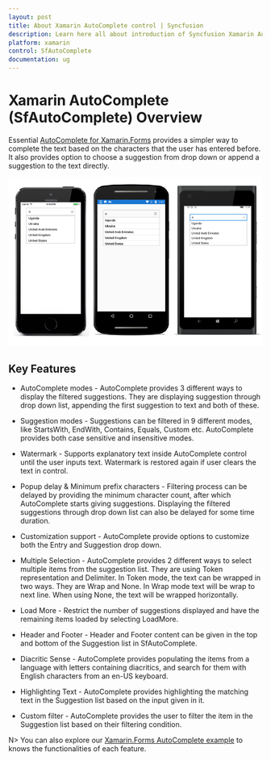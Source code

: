 ```yaml
---
layout: post
title: About Xamarin AutoComplete control | Syncfusion
description: Learn here all about introduction of Syncfusion Xamarin AutoComplete (SfAutoComplete) control, its elements and more.
platform: xamarin
control: SfAutoComplete
documentation: ug
---
```


# Xamarin AutoComplete (SfAutoComplete) Overview

Essential [AutoComplete for Xamarin.Forms](https://www.syncfusion.com/xamarin-ui-controls/xamarin-autocomplete) provides a simpler way to complete the text based on the characters that the user has entered before. It also provides option to choose a suggestion from drop down or append a suggestion to the text directly.

![SfAutocomplete OverView](images/Overview/overview.png)

## Key Features

* AutoComplete modes - AutoComplete provides 3 different ways to display the filtered suggestions. They are displaying suggestion through drop down list, appending the first suggestion to text and both of these.  

* Suggestion modes - Suggestions can be filtered in 9 different modes, like StartsWith, EndWith, Contains, Equals, Custom etc. AutoComplete provides both case sensitive and insensitive modes.

* Watermark - Supports explanatory text inside AutoComplete control until the user inputs text. Watermark is restored again if user clears the text in control.

* Popup delay & Minimum prefix characters - Filtering process can be delayed by providing the minimum character count, after which AutoComplete starts giving suggestions. Displaying the filtered suggestions through drop down list can also be delayed for some time duration.

* Customization support -  AutoComplete provide options to customize both the Entry and Suggestion drop down.

* Multiple Selection - AutoComplete provides 2 different ways to select multiple items from the suggestion list. They are using Token representation and Delimiter. In Token mode, the text can be wrapped in two ways. They are Wrap and None. In Wrap mode text will be wrap to next line. When using None, the text will be wrapped horizontally.

* Load More - Restrict the number of suggestions displayed and have the remaining items loaded by selecting LoadMore.

* Header and Footer - Header and Footer content can be given in the top and bottom of the Suggestion list in SfAutoComplete.

* Diacritic Sense - AutoComplete provides populating the items from a language with letters containing diacritics, and search for them with English characters from an en-US keyboard.

* Highlighting Text - AutoComplete provides highlighting the matching text in the Suggestion list based on the input given in it.

* Custom filter - AutoComplete provides the user to filter the item in the Suggestion list based on their filtering condition.

N> You can also explore our [Xamarin.Forms AutoComplete example](https://github.com/syncfusion/xamarin-demos/tree/master/Forms/AutoComplete) to knows the functionalities of each feature.